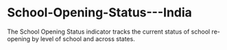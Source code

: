 # School-Opening-Status---India
The School Opening Status indicator tracks the current status of school re-opening by level of school and across states.
